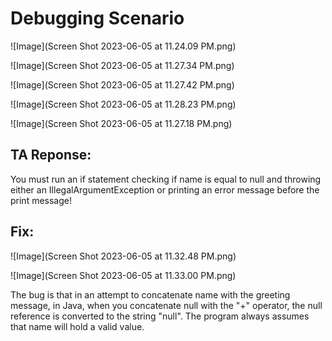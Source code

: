 # Debugging Scenario

![Image](Screen Shot 2023-06-05 at 11.24.09 PM.png)

![Image](Screen Shot 2023-06-05 at 11.27.34 PM.png)

![Image](Screen Shot 2023-06-05 at 11.27.42 PM.png)

![Image](Screen Shot 2023-06-05 at 11.28.23 PM.png)

![Image](Screen Shot 2023-06-05 at 11.27.18 PM.png)

## TA Reponse: 
You must run an if statement checking if name is equal to null and throwing either an IllegalArgumentException or printing an error message before the print message! 

## Fix: 
![Image](Screen Shot 2023-06-05 at 11.32.48 PM.png)

![Image](Screen Shot 2023-06-05 at 11.33.00 PM.png)

The bug is that in an attempt to concatenate name with the greeting message, in Java, when you concatenate null with the "+" operator, the null reference is converted to the string "null". The program always assumes that name will hold a valid value. 


